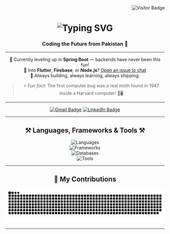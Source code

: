 <!-- Visitor Badge -->
<p align="right">
  <img src="https://visitor-badge.laobi.icu/badge?page_id=i-ikram.i-ikram" alt="Visitor Badge" />
</p>

<h1 align="center">
  <img src="https://readme-typing-svg.herokuapp.com/?font=Righteous&size=35&center=true&vCenter=true&width=500&height=70&duration=8000&lines=Hi+There!+👋;+I'm+Bilawal+Hussain!;+Software+Engineer+🚀;+🌱+Learning+Every+Day;+🤝+Collaborator;" alt="Typing SVG" />
</h1>

<h3 align="center">Coding the Future from Pakistan 🚀</h3>

---

<div align="center">

🚀 Currently leveling up in **Spring Boot** — backends have never been this fun!  
💬 Into **Flutter**, **Firebase**, or **Node.js**? [Open an issue to chat](https://github.com/i-ikram/i-ikram/issues)  
🎯 Always building, always learning, always shipping.  

> ⚡ *Fun fact:* The first computer bug was a real moth found in 1947 inside a Harvard computer! 🐛🖥️

</div>

---

<div align="center">

[![Gmail Badge](https://img.shields.io/badge/Gmail-333333?style=for-the-badge&logo=gmail&logoColor=red)](mailto:ikramktkb20@gmail.com)
[![LinkedIn Badge](https://img.shields.io/badge/LinkedIn-0077B5?style=for-the-badge&logo=linkedin&logoColor=white)](https://www.linkedin.com/in/ikram-ud-din-093214194)

</div>

---

<h2 align="center">⚒️ Languages, Frameworks & Tools ⚒️</h2>

<div align="center">

<img src="https://skillicons.dev/icons?i=dart,java,kotlin,python,cpp,c" alt="Languages" /><br>
<img src="https://skillicons.dev/icons?i=flutter,nodejs,spring,express" alt="Frameworks" /><br>
<img src="https://skillicons.dev/icons?i=firebase,postgresql,mysql,mongodb" alt="Databases" /><br>
<img src="https://skillicons.dev/icons?i=github,git,figma" alt="Tools" />

</div>

---

<h2 align="center">🐍 My Contributions</h2>

<div align="center">
  <picture>
    <source media="(prefers-color-scheme: dark)" srcset="https://raw.githubusercontent.com/bangash-00/bangash-00/output/github-snake-dark.svg" />
    <source media="(prefers-color-scheme: light)" srcset="https://raw.githubusercontent.com/bangash-00/bangash-00/output/github-snake.svg" />
    <img alt="Animated contribution snake" src="https://raw.githubusercontent.com/bangash-00/bangash-00/output/github-snake.svg" />
  </picture>
</div>

---
